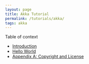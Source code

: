 ```yaml
---
layout: page
title: Akka Tutorial
permalink: /tutorials/akka/
tags: akka
---
```


Table of context

* [Introduction](/tutorials/akka/introduction)
* [Hello World](/tutorials/akka/helloworld)
* [Appendix A: Copyright and License](/license/)

